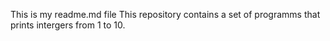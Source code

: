 This is my readme.md file
This repository contains a set of programms that
prints intergers from 1 to 10.